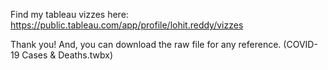 Find my tableau vizzes here:
https://public.tableau.com/app/profile/lohit.reddy/vizzes

Thank you!
And, you can download the raw file for any reference. (COVID-19 Cases & Deaths.twbx)
